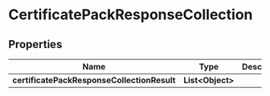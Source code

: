 # CertificatePackResponseCollection

## Properties
Name | Type | Description | Notes
------------ | ------------- | ------------- | -------------
**certificatePackResponseCollectionResult** | **List&lt;Object&gt;** |  |  [optional]
